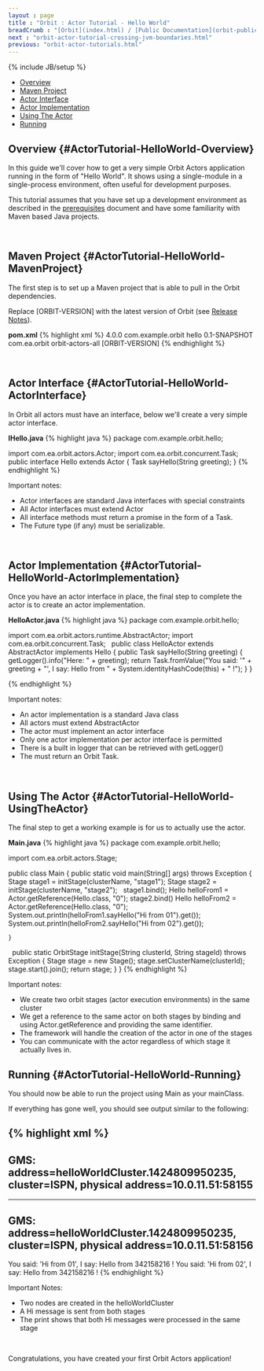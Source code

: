 ```yaml
---
layout : page
title : "Orbit : Actor Tutorial - Hello World"
breadCrumb : "[Orbit](index.html) / [Public Documentation](orbit-public-documentation.html) / [Actors](orbit-actors.html) / [Actor Tutorials](orbit-actor-tutorials.html)"
next : "orbit-actor-tutorial-crossing-jvm-boundaries.html"
previous: "orbit-actor-tutorials.html"
---
```

{% include JB/setup %}



-  [Overview](#ActorTutorial-HelloWorld-Overview)
-  [Maven Project](#ActorTutorial-HelloWorld-MavenProject)
-  [Actor Interface](#ActorTutorial-HelloWorld-ActorInterface)
-  [Actor Implementation](#ActorTutorial-HelloWorld-ActorImplementation)
-  [Using The Actor](#ActorTutorial-HelloWorld-UsingTheActor)
-  [Running](#ActorTutorial-HelloWorld-Running)



Overview {#ActorTutorial-HelloWorld-Overview}
----------


In this guide we'll cover how to get a very simple Orbit Actors application running in the form of "Hello World". It shows using a single-module in a single-process environment, often useful for development purposes.


This tutorial assumes that you have set up a development environment as described in the [prerequisites](orbit-prerequisites.html) document and have some familiarity with Maven based Java projects.


 


Maven Project {#ActorTutorial-HelloWorld-MavenProject}
----------


The first step is to set up a Maven project that is able to pull in the Orbit dependencies.


Replace [ORBIT-VERSION] with the latest version of Orbit (see [Release Notes](orbit-release-notes.html)).

**pom.xml** 
{% highlight xml %}
<project xmlns="http://maven.apache.org/POM/4.0.0"
         xmlns:xsi="http://www.w3.org/2001/XMLSchema-instance"
         xsi:schemaLocation="http://maven.apache.org/POM/4.0.0 http://maven.apache.org/xsd/maven-4.0.0.xsd">
	<modelVersion>4.0.0</modelVersion>
	<groupId>com.example.orbit</groupId>
	<artifactId>hello</artifactId>
	<version>0.1-SNAPSHOT</version>
	<dependencies>
		<dependency>
			<groupId>com.ea.orbit</groupId>
			<artifactId>orbit-actors-all</artifactId>
			<version>[ORBIT-VERSION]</version>
		</dependency>
	</dependencies>
</project>
{% endhighlight %}

 


Actor Interface {#ActorTutorial-HelloWorld-ActorInterface}
----------


In Orbit all actors must have an interface, below we'll create a very simple actor interface.

**IHello.java** 
{% highlight java %}
package com.example.orbit.hello;

import com.ea.orbit.actors.Actor;
import com.ea.orbit.concurrent.Task;
 
public interface Hello extends Actor
{
    Task<String> sayHello(String greeting);
}
{% endhighlight %}

Important notes:


-  Actor interfaces are standard Java interfaces with special constraints
-  All Actor interfaces must extend Actor
-  All interface methods must return a promise in the form of a Task.
-  The Future type (if any) must be serializable.

 


Actor Implementation {#ActorTutorial-HelloWorld-ActorImplementation}
----------


Once you have an actor interface in place, the final step to complete the actor is to create an actor implementation.

**HelloActor.java** 
{% highlight java %}
package com.example.orbit.hello;

import com.ea.orbit.actors.runtime.AbstractActor;
import com.ea.orbit.concurrent.Task;
 
public class HelloActor extends AbstractActor implements Hello
{
    public Task<String> sayHello(String greeting)
    {
        getLogger().info("Here: " + greeting);
        return Task.fromValue("You said: '" + greeting
                + "', I say: Hello from " + System.identityHashCode(this) + " !");
    }
}


{% endhighlight %}

Important notes:


-  An actor implementation is a standard Java class
-  All actors must extend AbstractActor
-  The actor must implement an actor interface
-  Only one actor implementation per actor interface is permitted
-  There is a built in logger that can be retrieved with getLogger()
-  The must return an Orbit Task.

 


Using The Actor {#ActorTutorial-HelloWorld-UsingTheActor}
----------


The final step to get a working example is for us to actually use the actor.

**Main.java** 
{% highlight java %}
package com.example.orbit.hello;

import com.ea.orbit.actors.Stage;

public class Main
{
    public static void main(String[] args) throws Exception
    {
        Stage stage1 = initStage(clusterName, "stage1");
        Stage stage2 = initStage(clusterName, "stage2");
 
        stage1.bind();
        Hello helloFrom1 = Actor.getReference(Hello.class, "0");
        stage2.bind()
        Hello helloFrom2 = Actor.getReference(Hello.class, "0");
 
        System.out.println(helloFrom1.sayHello("Hi from 01").get());
        System.out.println(helloFrom2.sayHello("Hi from 02").get());
     
    }
 
    public static OrbitStage initStage(String clusterId, String stageId) throws Exception
    {
        Stage stage = new Stage();
        stage.setClusterName(clusterId);
        stage.start().join();
        return stage;
    }
}
{% endhighlight %}

Important notes:


-  We create two orbit stages (actor execution environments) in the same cluster
-  We get a reference to the same actor on both stages by binding and using Actor.getReference and providing the same identifier.
-  The framework will handle the creation of the actor in one of the stages
-  You can communicate with the actor regardless of which stage it actually lives in.

Running {#ActorTutorial-HelloWorld-Running}
----------


You should now be able to run the project using Main as your mainClass.


If everything has gone well, you should see output similar to the following:


{% highlight xml %}
-------------------------------------------------------------------
GMS: address=helloWorldCluster.1424809950235, cluster=ISPN, physical address=10.0.11.51:58155
-------------------------------------------------------------------
-------------------------------------------------------------------
GMS: address=helloWorldCluster.1424809950235, cluster=ISPN, physical address=10.0.11.51:58156
-------------------------------------------------------------------
You said: 'Hi from 01', I say: Hello from 342158216 !
You said: 'Hi from 02', I say: Hello from 342158216 !
{% endhighlight %}

Important Notes:


-  Two nodes are created in the helloWorldCluster
-  A Hi message is sent from both stages
-  The print shows that both Hi messages were processed in the same stage

 


Congratulations, you have created your first Orbit Actors application!


 


